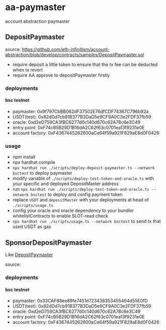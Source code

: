 # aa-paymaster

account abstraction paymaster

## DepositPaymaster

source: https://github.com/eth-infinitism/account-abstraction/blob/develop/contracts/samples/DepositPaymaster.sol

- require deposit a little token to ensure that the tx fee can be deducted when tx revert
- require AA approve to depositPaymaster firstly

### deployments

#### bsc testnet

- paymaster: 0x9f797CbBB062dF37502E76dfCDF74367C796b92a
- USDT(test): 0x82dDd7cb91B377B3DaD5e9CF9A0C3e2FDF37fb59
- oracle: 0xd2eD759CA3fBC6277d0c140d670c62A78c6e3C49
- entry point: 0xF74cB5B29D1B16dA2C62f63c0701ea13f9231e0E
- account factory: 0xF4367445262600aCe64f59a921F829aE8d0F0426

### usage

- npm install
- npx hardhat compile
- `npx hardhat run ./scripts/deploy-deposit-paymaster.ts --network bsctest` to deploy paymaster
- modify variable of `./scripts/deploy-test-token-and-oracle.ts` with your specific and deployed DepositMaster address
- run `npx hardhat run ./scripts/deploy-test-token-and-oracle.ts --network bsctest` to deploy and config payment token
- replace `USDT` and `depositMaster` with your deployments at head of `./scripts/usage.ts`
- config your oracle and oracle dependency to your bundler whitelistContracts to enable SLOT-read check
- `npx hardhat run ./scripts/usage.ts --network bsctest` to send tx that used USDT as gas

## SponsorDepositPaymaster

Like [DepositPaymaster](#depositpaymaster)

source:

### deployments

#### bsc testnet

- paymaster: 0x33CAF88ee89fe7451d723438353455464d55E0fD
- USDT(test): 0x82dDd7cb91B377B3DaD5e9CF9A0C3e2FDF37fb59
- oracle: 0xd2eD759CA3fBC6277d0c140d670c62A78c6e3C49
- entry point: 0xF74cB5B29D1B16dA2C62f63c0701ea13f9231e0E
- account factory: 0xF4367445262600aCe64f59a921F829aE8d0F0426
